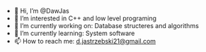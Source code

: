 - 👋 Hi, I’m @DawJas
- 👀 I’m interested in C++ and low level programing
- 🔭 I’m currently working on: Database structeres and algorithms
- 🌱 I’m currently learning: System software
- 📫 How to reach me: d.jastrzebski21@gmail.com
<!---
DawJas/DawJas is a ✨ special ✨ repository because its `README.md` (this file) appears on your GitHub profile.
You can click the Preview link to take a look at your changes.
--->
